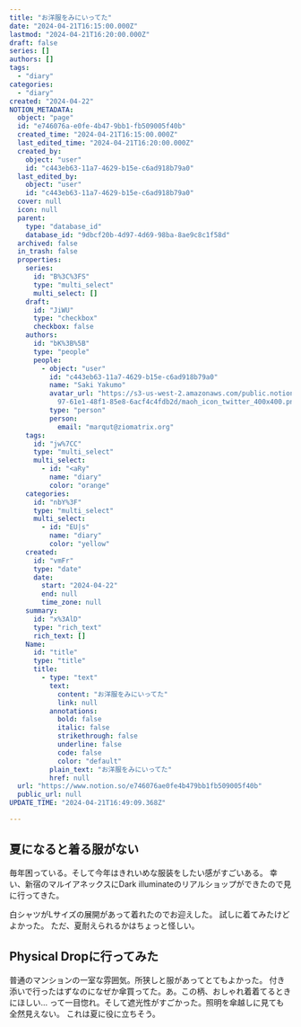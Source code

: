 ```yaml
---
title: "お洋服をみにいってた"
date: "2024-04-21T16:15:00.000Z"
lastmod: "2024-04-21T16:20:00.000Z"
draft: false
series: []
authors: []
tags:
  - "diary"
categories:
  - "diary"
created: "2024-04-22"
NOTION_METADATA:
  object: "page"
  id: "e746076a-e0fe-4b47-9bb1-fb509005f40b"
  created_time: "2024-04-21T16:15:00.000Z"
  last_edited_time: "2024-04-21T16:20:00.000Z"
  created_by:
    object: "user"
    id: "c443eb63-11a7-4629-b15e-c6ad918b79a0"
  last_edited_by:
    object: "user"
    id: "c443eb63-11a7-4629-b15e-c6ad918b79a0"
  cover: null
  icon: null
  parent:
    type: "database_id"
    database_id: "9dbcf20b-4d97-4d69-98ba-8ae9c8c1f58d"
  archived: false
  in_trash: false
  properties:
    series:
      id: "B%3C%3FS"
      type: "multi_select"
      multi_select: []
    draft:
      id: "JiWU"
      type: "checkbox"
      checkbox: false
    authors:
      id: "bK%3B%5B"
      type: "people"
      people:
        - object: "user"
          id: "c443eb63-11a7-4629-b15e-c6ad918b79a0"
          name: "Saki Yakumo"
          avatar_url: "https://s3-us-west-2.amazonaws.com/public.notion-static.com/3ad1c4\
            97-61e1-48f1-85e8-6acf4c4fdb2d/maoh_icon_twitter_400x400.png"
          type: "person"
          person:
            email: "marqut@ziomatrix.org"
    tags:
      id: "jw%7CC"
      type: "multi_select"
      multi_select:
        - id: "<aRy"
          name: "diary"
          color: "orange"
    categories:
      id: "nbY%3F"
      type: "multi_select"
      multi_select:
        - id: "EU|s"
          name: "diary"
          color: "yellow"
    created:
      id: "vmFr"
      type: "date"
      date:
        start: "2024-04-22"
        end: null
        time_zone: null
    summary:
      id: "x%3AlD"
      type: "rich_text"
      rich_text: []
    Name:
      id: "title"
      type: "title"
      title:
        - type: "text"
          text:
            content: "お洋服をみにいってた"
            link: null
          annotations:
            bold: false
            italic: false
            strikethrough: false
            underline: false
            code: false
            color: "default"
          plain_text: "お洋服をみにいってた"
          href: null
  url: "https://www.notion.so/e746076ae0fe4b479bb1fb509005f40b"
  public_url: null
UPDATE_TIME: "2024-04-21T16:49:09.368Z"

---
```

<link rel="stylesheet" href="https://cdn.jsdelivr.net/npm/katex@0.16.2/dist/katex.min.css" integrity="sha384-bYdxxUwYipFNohQlHt0bjN/LCpueqWz13HufFEV1SUatKs1cm4L6fFgCi1jT643X" crossorigin="anonymous">


## 夏になると着る服がない


毎年困っている。そして今年はきれいめな服装をしたい感がすごいある。
幸い、新宿のマルイアネックスにDark illuminateのリアルショップができたので見に行ってきた。


白シャツがLサイズの展開があって着れたのでお迎えした。
試しに着てみたけどよかった。 ただ、夏耐えられるかはちょっと怪しい。


## Physical Dropに行ってみた


普通のマンションの一室な雰囲気。所狭しと服があってとてもよかった。
付き添いで行ったはずなのになぜか傘買ってた。あ。この柄、おしゃれ着着てるときにほしい…
って一目惚れ。そして遮光性がすごかった。照明を傘越しに見ても全然見えない。
これは夏に役に立ちそう。

